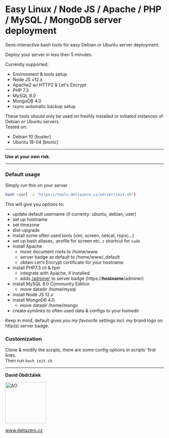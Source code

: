 # Easy Linux / Node JS / Apache / PHP / MySQL / MongoDB server deployment  

Semi-interactive bash tools for easy Debian or Ubuntu server deployment.     

Deploy your server in less then 5 minutes. 

Currently supported:
* Environment & tools setup
* Node JS v12.x
* Apache2 w/ HTTP2 & Let's Encrypt 
* PHP 7.3
* MySQL 8.0
* MongoDB 4.0
* rsync automatic backup setup 

These tools should only be used on freshly installed or initiated instances of Debian or Ubuntu servers.  
Tested on:
 * Debian 10 \[buster\]
 * Ubuntu 18-04 \[bionic\]
   
-----------

**Use at your own risk.**

-----------

### Default usage

Simply run this on your server
```bash  
bash <curl -s "https://tools.deltazero.cz/server/init.sh")
```

This will give you options to:
* update default username (if currenty: ubuntu, debian, user)
* set up hostname
* set timezone
* dist-upgrade
* install some often used tools (vim, screen, netcat, rsync...)
* set up bash aliases, .profile for screen etc. `s` shortcut for `sudo`
* install Apache
  * move document roots to /home/www
  * server badge as default to /home/www/_default
  * obtain Let's Encrypt certificate for your hostname 
* install PHP7.3 cli & fpm
	* integrate with Apache, if installed
	* adds [/adminer](https://www.adminer.org) to server badge (https://**hostname**/adminer)
* install MySQL 8.0 Community Edition
	* move datadir /home/mysql
* install Node JS 12.x
* install MongoDB 4.0
	* move datadir /home/mongo
* create symlinks to often used data & configs to your homedir

Keep in mind, default gives you _my favourite_ settings incl. my brand logo on http(s) server badge.   

### Customization

Clone & modify the scripts, there are some config options in scripts' first lines.  
Then run `bash init.sh`

-----------


**David Obdržálek**

<a href="https://www.deltazero.cz"><img src="https://www.deltazero.cz/d0.svg" width="130" alt="ΔO"></a>  

www.deltazero.cz
